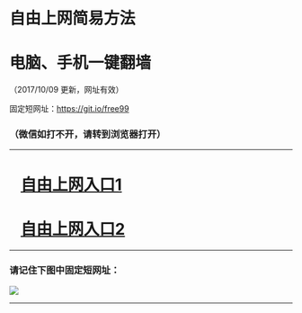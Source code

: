 ﻿# 自由上网简易方法

# 电脑、手机一键翻墙

（2017/10/09 更新，网址有效）

固定短网址：https://git.io/free99

### （微信如打不开，请转到浏览器打开）


***





# &nbsp;&nbsp; <a href="http://ft642326107.fwq-tz-1001.info/fwqtz01.html?t=100900127284 " target="_blank">自由上网入口1</a>
# &nbsp;&nbsp; <a href="http://ft2113226247.fwq-tz-1002.info/fwqtz02.html?t=100900117199 " target="_blank">自由上网入口2</a>
***

### 请记住下图中固定短网址：

<img src="https://s3-us-west-2.amazonaws.com/fwq-1001/yjfq-20170905okok.png" /> 


***

